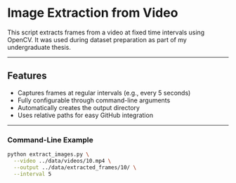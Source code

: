 # Image Extraction from Video

This script extracts frames from a video at fixed time intervals using OpenCV. It was used during dataset preparation as part of my undergraduate thesis.

---

## Features

- Captures frames at regular intervals (e.g., every 5 seconds)
- Fully configurable through command-line arguments
- Automatically creates the output directory
- Uses relative paths for easy GitHub integration

---

### Command-Line Example

```bash
python extract_images.py \
  --video ../data/videos/10.mp4 \
  --output ../data/extracted_frames/10/ \
  --interval 5
